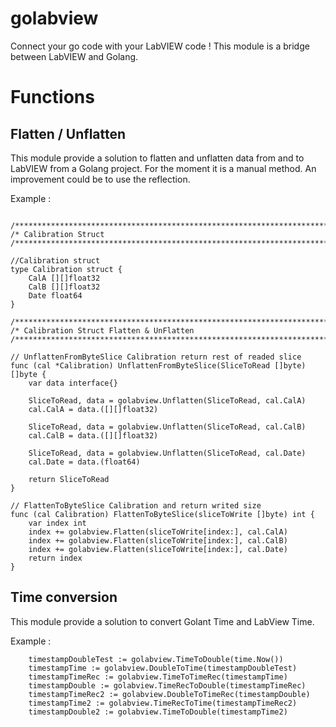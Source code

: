 # golabview

Connect your go code with your LabVIEW code ! 
This module is a bridge between LabVIEW and Golang.

# Functions 

## Flatten / Unflatten 
This module provide a solution to flatten and unflatten data from and to LabVIEW from a Golang project.
For the moment it is a manual method. An improvement could be to use the reflection.

Example : 
```

/**************************************************************************************************/
/* Calibration Struct
/**************************************************************************************************/

//Calibration struct
type Calibration struct {
	CalA [][]float32
	CalB [][]float32
	Date float64
}

/**************************************************************************************************/
/* Calibration Struct Flatten & UnFlatten
/**************************************************************************************************/

// UnflattenFromByteSlice Calibration return rest of readed slice
func (cal *Calibration) UnflattenFromByteSlice(SliceToRead []byte) []byte {
	var data interface{}

	SliceToRead, data = golabview.Unflatten(SliceToRead, cal.CalA)
	cal.CalA = data.([][]float32)

	SliceToRead, data = golabview.Unflatten(SliceToRead, cal.CalB)
	cal.CalB = data.([][]float32)

	SliceToRead, data = golabview.Unflatten(SliceToRead, cal.Date)
	cal.Date = data.(float64)

	return SliceToRead
}

// FlattenToByteSlice Calibration and return writed size
func (cal Calibration) FlattenToByteSlice(sliceToWrite []byte) int {
	var index int
	index += golabview.Flatten(sliceToWrite[index:], cal.CalA)
	index += golabview.Flatten(sliceToWrite[index:], cal.CalB)
	index += golabview.Flatten(sliceToWrite[index:], cal.Date)
	return index
}

```

## Time conversion

This module provide a solution to convert Golant Time and LabView Time.

Example : 
```
	timestampDoubleTest := golabview.TimeToDouble(time.Now())
	timestampTime := golabview.DoubleToTime(timestampDoubleTest)
	timestampTimeRec := golabview.TimeToTimeRec(timestampTime)
	timestampDouble := golabview.TimeRecToDouble(timestampTimeRec)
	timestampTimeRec2 := golabview.DoubleToTimeRec(timestampDouble)
	timestampTime2 := golabview.TimeRecToTime(timestampTimeRec2)
	timestampDouble2 := golabview.TimeToDouble(timestampTime2)

```
